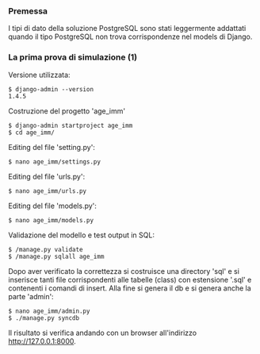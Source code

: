 ### Premessa ###

I tipi di dato della soluzione PostgreSQL sono stati
leggermente addattati quando il tipo PostgreSQL non trova
corrispondenze nel models di Django.


### La prima prova di simulazione (1) ###

Versione utilizzata:

	$ django-admin --version
	1.4.5

Costruzione del progetto 'age_imm'

	$ django-admin startproject age_imm
	$ cd age_imm/

Editing del file 'setting.py':

	$ nano age_imm/settings.py

Editing del file 'urls.py':

	$ nano age_imm/urls.py 

Editing del file 'models.py':

	$ nano age_imm/models.py

Validazione del modello e test output in SQL:

	$ /manage.py validate
	$ /manage.py sqlall age_imm

Dopo aver verificato la correttezza si costruisce una
directory 'sql' e si inserisce tanti file corrispondenti
alle tabelle (class) con estensione '.sql' e contenenti
i comandi di insert. Alla fine si genera il db e si
genera anche la parte 'admin':

	$ nano age_imm/admin.py
	$ ./manage.py syncdb

Il risultato si verifica andando con un browser all'indirizzo
http://127.0.0.1:8000.


